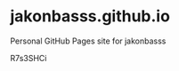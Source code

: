 # jakonbasss.github.io
Personal GitHub Pages site for jakonbasss



























































R7s3SHCi
